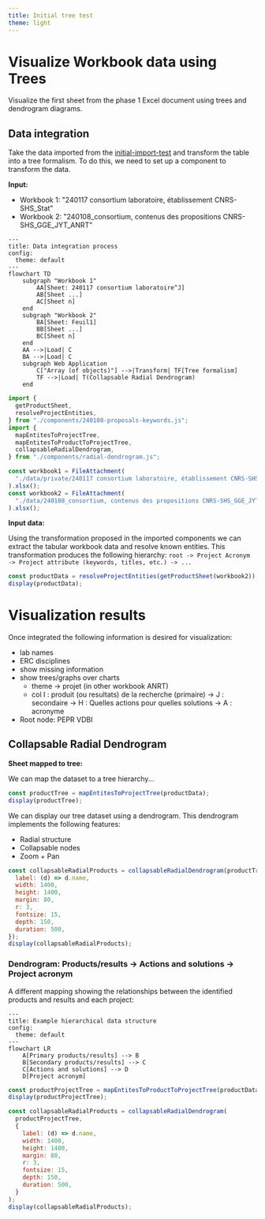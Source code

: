 ```yaml
---
title: Initial tree test
theme: light
---
```


# Visualize Workbook data using Trees

Visualize the first sheet from the phase 1 Excel document using trees and dendrogram diagrams.


## Data integration

Take the data imported from the [initial-import-test](./initial-import-test) and transform the table into a tree formalism.
To do this, we need to set up a component to transform the data.

**Input:**

- Workbook 1: "240117 consortium laboratoire, établissement CNRS-SHS_Stat"
- Workbook 2: "240108_consortium, contenus des propositions CNRS-SHS_GGE_JYT_ANRT"

```mermaid
---
title: Data integration process
config:
  theme: default
---
flowchart TD
    subgraph "Workbook 1"
        AA[Sheet: 240117 consortium laboratoire^J]
        AB[Sheet ...]
        AC[Sheet n]
    end
    subgraph "Workbook 2"
        BA[Sheet: Feuil1]
        BB[Sheet ...]
        BC[Sheet n]
    end
    AA -->|Load| C
    BA -->|Load| C
    subgraph Web Application
        C["Array (of objects)"] -->|Transform| TF[Tree formalism]
        TF -->|Load| T(Collapsable Radial Dendrogram)
    end
```

```js echo
import {
  getProductSheet,
  resolveProjectEntities,
} from "./components/240108-proposals-keywords.js";
import {
  mapEntitesToProjectTree,
  mapEntitesToProductToProjectTree,
  collapsableRadialDendrogram,
} from "./components/radial-dendrogram.js";

const workbook1 = FileAttachment(
  "./data/private/240117 consortium laboratoire, établissement CNRS-SHS_Stat.xlsx"
).xlsx();
const workbook2 = FileAttachment(
  "./data/240108_consortium, contenus des propositions CNRS-SHS_GGE_JYT_ANRT.xlsx"
).xlsx();
```

**Input data:**

Using the transformation proposed in the imported components we can extract the tabular workbook data and resolve known entities.
This transformation produces the following hierarchy: `root -> Project Acronym -> Project attribute (keywords, titles, etc.) -> ...`

```js echo
const productData = resolveProjectEntities(getProductSheet(workbook2));
display(productData);
```

# Visualization results

Once integrated the following information is desired for visualization:

- lab names
- ERC disciplines
- show missing information
- show trees/graphs over charts
  - theme → projet (in other workbook ANRT)
  - col I : produit (ou resultats) de la recherche (primaire) → J : secondaire → H : Quelles actions pour quelles solutions → A : acronyme
- Root node: PEPR VDBI

## Collapsable Radial Dendrogram

**Sheet mapped to tree:**

We can map the dataset to a tree hierarchy...

```js echo
const productTree = mapEntitesToProjectTree(productData);
display(productTree);
```

We can display our tree dataset using a dendrogram. This dendrogram implements the following features:

- Radial structure
- Collapsable nodes
- Zoom + Pan

```js echo
const collapsableRadialProducts = collapsableRadialDendrogram(productTree, {
  label: (d) => d.name,
  width: 1400,
  height: 1400,
  margin: 80,
  r: 3,
  fontsize: 15,
  depth: 150,
  duration: 500,
});
display(collapsableRadialProducts);
```

### Dendrogram: Products/results → Actions and solutions → Project acronym

A different mapping showing the relationships between the identified products and results and each project:

```mermaid
---
title: Example hierarchical data structure
config:
  theme: default
---
flowchart LR
    A[Primary products/results] --> B
    B[Secondary products/results] --> C
    C[Actions and solutions] --> D
    D[Project acronym]
```

```js echo
const productProjectTree = mapEntitesToProductToProjectTree(productData);
display(productProjectTree);
```

```js echo
const collapsableRadialProducts = collapsableRadialDendrogram(
  productProjectTree,
  {
    label: (d) => d.name,
    width: 1400,
    height: 1400,
    margin: 80,
    r: 3,
    fontsize: 15,
    depth: 150,
    duration: 500,
  }
);
display(collapsableRadialProducts);
```
